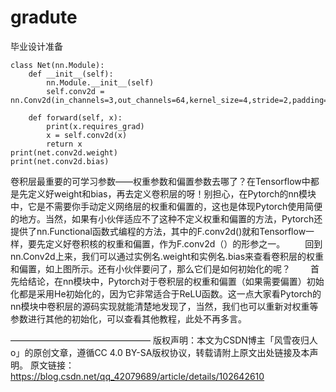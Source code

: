 # gradute
毕业设计准备
```
class Net(nn.Module):
    def __init__(self):
        nn.Module.__init__(self)
        self.conv2d = nn.Conv2d(in_channels=3,out_channels=64,kernel_size=4,stride=2,padding=1)
 
    def forward(self, x):
        print(x.requires_grad)
        x = self.conv2d(x)
        return x
print(net.conv2d.weight)         
print(net.conv2d.bias)
```
卷积层最重要的可学习参数——权重参数和偏置参数去哪了？在Tensorflow中都是先定义好weight和bias，再去定义卷积层的呀！别担心，在Pytorch的nn模块中，它是不需要你手动定义网络层的权重和偏置的，这也是体现Pytorch使用简便的地方。当然，如果有小伙伴适应不了这种不定义权重和偏置的方法，Pytorch还提供了nn.Functional函数式编程的方法，其中的F.conv2d()就和Tensorflow一样，要先定义好卷积核的权重和偏置，作为F.conv2d（）的形参之一。
  回到nn.Conv2d上来，我们可以通过实例名.weight和实例名.bias来查看卷积层的权重和偏置，如上图所示。还有小伙伴要问了，那么它们是如何初始化的呢？
  首先给结论，在nn模块中，Pytorch对于卷积层的权重和偏置（如果需要偏置）初始化都是采用He初始化的，因为它非常适合于ReLU函数。这一点大家看Pytorch的nn模块中卷积层的源码实现就能清楚地发现了，当然，我们也可以重新对权重等参数进行其他的初始化，可以查看其他教程，此处不再多言。


————————————————
版权声明：本文为CSDN博主「风雪夜归人o」的原创文章，遵循CC 4.0 BY-SA版权协议，转载请附上原文出处链接及本声明。
原文链接：https://blog.csdn.net/qq_42079689/article/details/102642610
